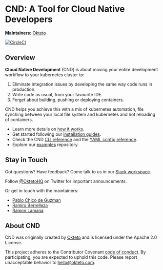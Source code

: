 # CND: A Tool for Cloud Native Developers

**Maintainers:** [Okteto](https://github.com/okteto)

[![CircleCI](https://circleci.com/gh/okteto/cnd.svg?style=svg)](https://circleci.com/gh/okteto/cnd)

## Overview

**Cloud Native Development** (CND) is about moving your entire development workflow to your kubernetes cluster to:

1. Eliminate integration issues by developing the same way code runs in production.
1. Write code as usual, from your favourite IDE.
1. Forget about building, pushing or deploying containers. 

CND helps you achieve this with a mix of kubernetes automation, file synching between your local file system and kubernetes and hot reloading of containers.

- Learn more details on [how it works](docs/how-does-it-work.md).
- Get started following our [installation guides](docs/installation.md).
- Check the CND [CLI reference](docs/cli-reference.md) and the [YAML config reference](docs/yml-reference.md).
- Explore our [examples](https://github.com/okteto/examples) repository.

## Stay in Touch
Got questions? Have feedback? Come talk to us in 
our [Slack workspace](https://okteto-community.slack.com/join/shared_invite/enQtNDg3MTMyMzA1OTg3LTY1NzE0MGM5YjMwOTAzN2YxZTU3ZjkzNTNkM2Y1YmJjMjlkODU5Mzc1YzY0OThkNWRhYzhkMTM2NWFlY2RkMDk).

Follow [@OktetoHQ](https://twitter.com/oktetohq) on Twitter for important announcements.

Or get in touch with the maintainers:

- [Pablo Chico de Guzman](https://twitter.com/pchico83)
- [Ramiro Berrelleza](https://twitter.com/rberrelleza)
- [Ramon Lamana](https://twitter.com/monchocromo)

## About CND
CND was originally created by [Okteto](https://okteto.com) and is licensed under the Apache 2.0 License.

This project adheres to the Contributor Covenant [code of conduct](code-of-conduct.md). By participating, you are expected to uphold this code. Please report unacceptable behavior to hello@okteto.com.
